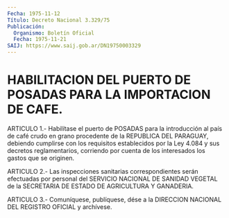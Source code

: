 ```yaml
---
Fecha: 1975-11-12
Título: Decreto Nacional 3.329/75
Publicación:
  Organismo: Boletín Oficial
  Fecha: 1975-11-21
SAIJ: https://www.saij.gob.ar/DN19750003329
---
```

# HABILITACION DEL PUERTO DE POSADAS PARA LA IMPORTACION DE CAFE.

<a id="1"></a>
ARTICULO 1.- Habilítase el puerto de POSADAS para la introducción  al  país  de  café  crudo  en  grano procedente de la REPUBLICA  DEL  PARAGUAY,  debiendo  cumplirse con  los  requisitos establecidos  por  la  Ley  4.084  y  sus decretos  reglamentarios, corriendo  por  cuenta  de  los  interesados   los  gastos  que  se originen.

<a id="2"></a>
ARTICULO 2.- Las inspecciones sanitarias correspondientes serán efectuadas  por  personal  del SERVICIO NACIONAL DE SANIDAD VEGETAL de la SECRETARIA DE ESTADO DE AGRICULTURA Y GANADERIA.

<a id="3"></a>
ARTICULO  3.-  Comuníquese,  publíquese,  dése  a la DIRECCION NACIONAL DEL REGISTRO OFICIAL y archívese.